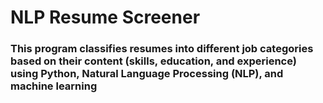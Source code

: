 # NLP Resume Screener

### This program classifies resumes into different job categories based on their content (skills, education, and experience) using Python, Natural Language Processing (NLP), and machine learning




